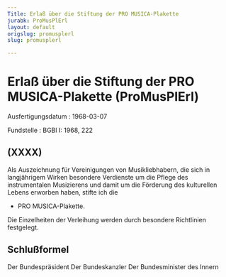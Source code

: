 ```yaml
---
Title: Erlaß über die Stiftung der PRO MUSICA-Plakette
jurabk: ProMusPlErl
layout: default
origslug: promusplerl
slug: promusplerl

---
```


# Erlaß über die Stiftung der PRO MUSICA-Plakette (ProMusPlErl)

Ausfertigungsdatum
:   1968-03-07

Fundstelle
:   BGBl I: 1968, 222



## (XXXX)

Als Auszeichnung für Vereinigungen von Musikliebhabern, die sich in langjährigem Wirken besondere Verdienste um die Pflege des instrumentalen Musizierens und damit um die Förderung des kulturellen Lebens erworben haben, stifte ich die

*   PRO MUSICA-Plakette.



Die Einzelheiten der Verleihung werden durch besondere Richtlinien festgelegt.


## Schlußformel

Der Bundespräsident
Der Bundeskanzler
Der Bundesminister des Innern

